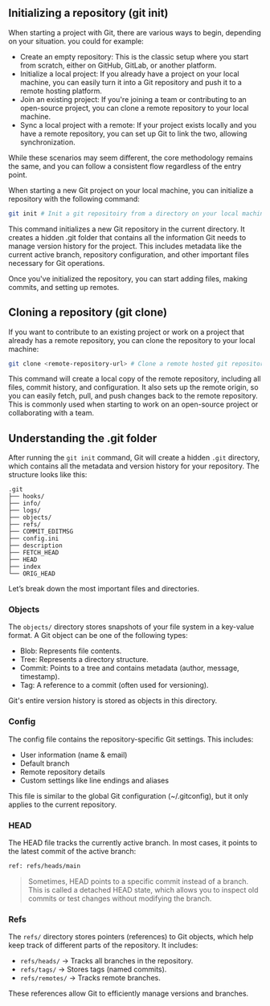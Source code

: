 ## Initializing a repository (git init)

When starting a project with Git, there are various ways to begin, depending on your situation. you could for example:

- Create an empty repository: This is the classic setup where you start from scratch, either on GitHub, GitLab, or another platform.
- Initialize a local project: If you already have a project on your local machine, you can easily turn it into a Git repository and push it to a remote hosting platform.
- Join an existing project: If you're joining a team or contributing to an open-source project, you can clone a remote repository to your local machine.
- Sync a local project with a remote: If your project exists locally and you have a remote repository, you can set up Git to link the two, allowing synchronization.

While these scenarios may seem different, the core methodology remains the same, and you can follow a consistent flow regardless of the entry point.

When starting a new Git project on your local machine, you can initialize a repository with the following command:

```sh
git init # Init a git repositoiry from a directory on your local machine
```

This command initializes a new Git repository in the current directory. It creates a hidden .git folder that contains all the information Git needs to manage version history for the project. This includes metadata like the current active branch, repository configuration, and other important files necessary for Git operations.

Once you've initialized the repository, you can start adding files, making commits, and setting up remotes.

## Cloning a repository (git clone)

If you want to contribute to an existing project or work on a project that already has a remote repository, you can clone the repository to your local machine:

```sh
git clone <remote-repository-url> # Clone a remote hosted git repository on your local machine
```

This command will create a local copy of the remote repository, including all files, commit history, and configuration. It also sets up the remote origin, so you can easily fetch, pull, and push changes back to the remote repository. This is commonly used when starting to work on an open-source project or collaborating with a team.

## Understanding the .git folder

After running the `git init` command, Git will create a hidden `.git` directory, which contains all the metadata and version history for your repository. The structure looks like this:

```
.git
├── hooks/
├── info/
├── logs/
├── objects/
├── refs/
├── COMMIT_EDITMSG
├── config.ini
├── description
├── FETCH_HEAD
├── HEAD
├── index
└── ORIG_HEAD
```

Let’s break down the most important files and directories.

### Objects

The `objects/` directory stores snapshots of your file system in a key-value format.
A Git object can be one of the following types:

- Blob: Represents file contents.
- Tree: Represents a directory structure.
- Commit: Points to a tree and contains metadata (author, message, timestamp).
- Tag: A reference to a commit (often used for versioning).

Git's entire version history is stored as objects in this directory.

### Config

The config file contains the repository-specific Git settings. This includes:

- User information (name & email)
- Default branch
- Remote repository details
- Custom settings like line endings and aliases

This file is similar to the global Git configuration (~/.gitconfig), but it only applies to the current repository.

### HEAD

The HEAD file tracks the currently active branch. In most cases, it points to the latest commit of the active branch:

```sh
ref: refs/heads/main
```

> Sometimes, HEAD points to a specific commit instead of a branch. This is called a detached HEAD state, which allows you to inspect old commits or test changes without modifying the branch.

### Refs

The `refs/` directory stores pointers (references) to Git objects, which help keep track of different parts of the repository. It includes:

- `refs/heads/` → Tracks all branches in the repository.
- `refs/tags/` → Stores tags (named commits).
- `refs/remotes/` → Tracks remote branches.

These references allow Git to efficiently manage versions and branches.
